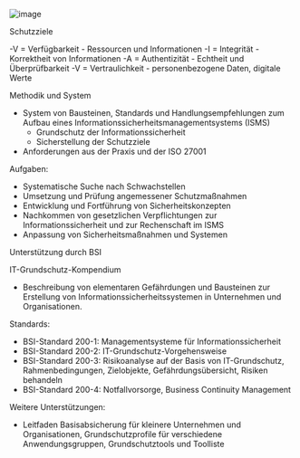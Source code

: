 ![image](https://user-images.githubusercontent.com/104757507/202719840-a91381ce-b9f0-4eb8-93a4-00bfa35564ab.png)

Schutzziele

-V = Verfügbarkeit - Ressourcen und Informationen
-I = Integrität - Korrektheit von Informationen
-A = Authentizität - Echtheit und Überprüfbarkeit
-V = Vertraulichkeit - personenbezogene Daten, digitale Werte

Methodik und System

- System von Bausteinen, Standards und Handlungsempfehlungen zum Aufbau eines Informationssicherheitsmanagementsystems (ISMS)
  - Grundschutz der Informationssicherheit
  - Sicherstellung der Schutzziele
- Anforderungen aus der Praxis und der ISO 27001

Aufgaben:

- Systematische Suche nach Schwachstellen
- Umsetzung und Prüfung angemessener Schutzmaßnahmen
- Entwicklung und Fortführung von Sicherheitskonzepten
- Nachkommen von gesetzlichen Verpflichtungen zur Informationssicherheit und zur Rechenschaft im ISMS
- Anpassung von Sicherheitsmaßnahmen und Systemen

Unterstützung durch BSI

IT-Grundschutz-Kompendium

- Beschreibung von elementaren Gefährdungen und Bausteinen zur Erstellung von Informationssicherheitssystemen in Unternehmen und Organisationen.

Standards:

- BSI-Standard 200-1: Managementsysteme für Informationssicherheit
- BSI-Standard 200-2: IT-Grundschutz-Vorgehensweise
- BSI-Standard 200-3: Risikoanalyse auf der Basis von IT-Grundschutz, Rahmenbedingungen, Zielobjekte, Gefährdungsübersicht, Risiken behandeln
- BSI-Standard 200-4: Notfallvorsorge, Business Continuity Management

Weitere Unterstützungen:

- Leitfaden Basisabsicherung für kleinere Unternehmen und Organisationen, Grundschutzprofile für verschiedene Anwendungsgruppen, Grundschutztools und Toolliste
